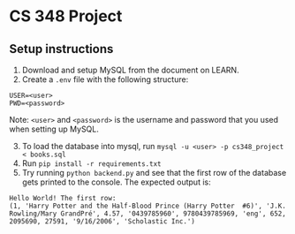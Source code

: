 # CS 348 Project

## Setup instructions

1. Download and setup MySQL from the document on LEARN.
2. Create a `.env` file with the following structure:

```
USER=<user>
PWD=<password>
```

Note: `<user>` and `<password>` is the username and password that you used when setting up MySQL.

3. To load the database into mysql, run `mysql -u <user> -p cs348_project < books.sql`
4. Run `pip install -r requirements.txt`
5. Try running `python backend.py` and see that the first row of the database gets printed to the console. The expected output is:
```
Hello World! The first row:
(1, 'Harry Potter and the Half-Blood Prince (Harry Potter  #6)', 'J.K. Rowling/Mary GrandPré', 4.57, '0439785960', 9780439785969, 'eng', 652, 2095690, 27591, '9/16/2006', 'Scholastic Inc.')
```

